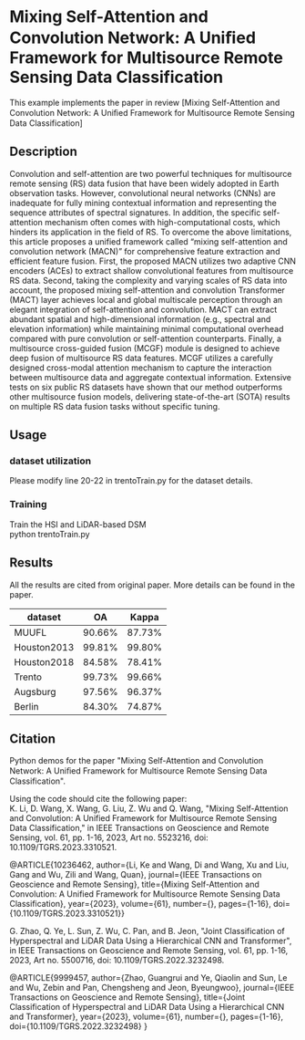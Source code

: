 # Mixing Self-Attention and Convolution Network: A Uniﬁed Framework for Multisource Remote Sensing Data Classification
This example implements the paper in review [Mixing Self-Attention and Convolution Network: A Uniﬁed Framework for Multisource Remote Sensing Data Classification]
## Description
Convolution and self-attention are two powerful techniques for multisource remote sensing (RS) data fusion that have been widely adopted in Earth observation tasks. However, convolutional neural networks (CNNs) are inadequate for fully mining contextual information and representing the sequence attributes of spectral signatures. In addition, the specific self-attention mechanism often comes with high-computational costs, which hinders its application in the field of RS. To overcome the above limitations, this article proposes a unified framework called “mixing self-attention and convolution network (MACN)” for comprehensive feature extraction and efficient feature fusion. First, the proposed MACN utilizes two adaptive CNN encoders (ACEs) to extract shallow convolutional features from multisource RS data. Second, taking the complexity and varying scales of RS data into account, the proposed mixing self-attention and convolution Transformer (MACT) layer achieves local and global multiscale perception through an elegant integration of self-attention and convolution. MACT can extract abundant spatial and high-dimensional information (e.g., spectral and elevation information) while maintaining minimal computational overhead compared with pure convolution or self-attention counterparts. Finally, a multisource cross-guided fusion (MCGF) module is designed to achieve deep fusion of multisource RS data features. MCGF utilizes a carefully designed cross-modal attention mechanism to capture the interaction between multisource data and aggregate contextual information. Extensive tests on six public RS datasets have shown that our method outperforms other multisource fusion models, delivering state-of-the-art (SOTA) results on multiple RS data fusion tasks without specific tuning. 
## Usage
### dataset utilization
Please modify line 20-22 in trentoTrain.py for the dataset details.
### Training
Train the HSI and LiDAR-based DSM   
python trentoTrain.py 

## Results
All the results are cited from original paper. More details can be found in the paper.

| dataset      | OA     | Kappa  |
| --------     | ------ | ------ |
| MUUFL        | 90.66% | 87.73% |
| Houston2013  | 99.81% | 99.80% |
| Houston2018  | 84.58% | 78.41% |
| Trento       | 99.73% | 99.66% |
| Augsburg     | 97.56% | 96.37% |
| Berlin       | 84.30% | 74.87% |

## Citation
Python demos for the paper "Mixing Self-Attention and Convolution Network: A Uniﬁed Framework for Multisource Remote Sensing Data Classification".

Using the code should cite the following paper:   
K. Li, D. Wang, X. Wang, G. Liu, Z. Wu and Q. Wang, "Mixing Self-Attention and Convolution: A Unified Framework for Multisource Remote Sensing Data Classification," in IEEE Transactions on Geoscience and Remote Sensing, vol. 61, pp. 1-16, 2023, Art no. 5523216, doi: 10.1109/TGRS.2023.3310521.

@ARTICLE{10236462,
  author={Li, Ke and Wang, Di and Wang, Xu and Liu, Gang and Wu, Zili and Wang, Quan},
  journal={IEEE Transactions on Geoscience and Remote Sensing}, 
  title={Mixing Self-Attention and Convolution: A Unified Framework for Multisource Remote Sensing Data Classification}, 
  year={2023},
  volume={61},
  number={},
  pages={1-16},
  doi={10.1109/TGRS.2023.3310521}}

G. Zhao, Q. Ye, L. Sun, Z. Wu, C. Pan, and B. Jeon, "Joint Classification of Hyperspectral and LiDAR Data Using a Hierarchical CNN and Transformer", in IEEE Transactions on Geoscience and Remote Sensing, vol. 61, pp. 1-16, 2023, Art no. 5500716, doi: 10.1109/TGRS.2022.3232498.

@ARTICLE{9999457, 
author={Zhao, Guangrui and Ye, Qiaolin and Sun, Le and Wu, Zebin and Pan, Chengsheng and Jeon, Byeungwoo}, 
journal={IEEE Transactions on Geoscience and Remote Sensing}, 
title={Joint Classification of Hyperspectral and LiDAR Data Using a Hierarchical CNN and Transformer}, 
year={2023}, 
volume={61}, 
number={}, 
pages={1-16}, 
doi={10.1109/TGRS.2022.3232498} }
